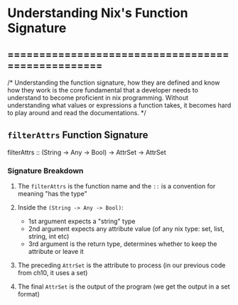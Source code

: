 # Understanding Nix's Function Signature

## ==================================================
/*
Understanding the function signature, how they are defined and know how they work
is the core fundamental that a developer needs to understand to become proficient
in nix programming. Without understanding what values or expressions a function takes,
it becomes hard to play around and read the documentations.
*/


## `filterAttrs` Function Signature
filterAttrs :: (String -> Any -> Bool) -> AttrSet -> AttrSet


### Signature Breakdown

1. The `filterAttrs` is the function name and the `::` is a convention for meaning "has the type"

2. Inside the `(String -> Any -> Bool)`:
   - 1st argument expects a "string" type
   - 2nd argument expects any attribute value (of any nix type: set, list, string, int etc)
   - 3rd argument is the return type, determines whether to keep the attribute or leave it

3. The preceding `AttrSet` is the attribute to process (in our previous code from ch10, it uses a set)

4. The final `AttrSet` is the output of the program (we get the output in a set format)
